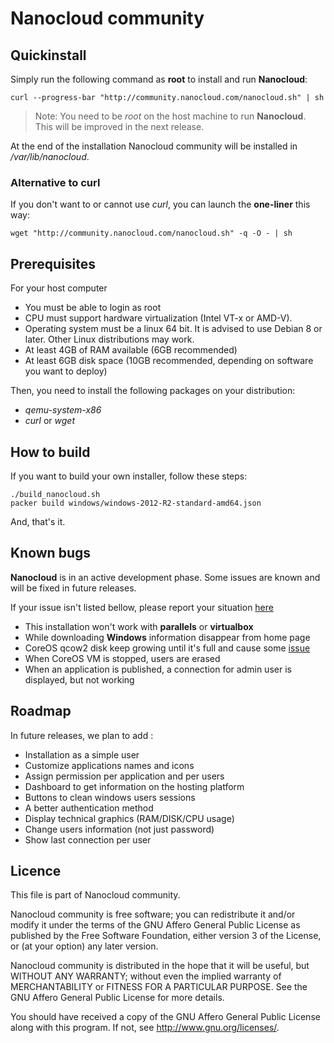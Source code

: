 # Nanocloud community


## Quickinstall

Simply run the following command as **root** to install and run **Nanocloud**:

```
curl --progress-bar "http://community.nanocloud.com/nanocloud.sh" | sh
```

> Note: You need to be *root* on the host machine to run **Nanocloud**. This
> will be improved in the next release.

At the end of the installation Nanocloud community will be installed in
*/var/lib/nanocloud*.

### Alternative to curl

If you don't want to or cannot use *curl*, you can launch the **one-liner** this way:

```
wget "http://community.nanocloud.com/nanocloud.sh" -q -O - | sh
```

## Prerequisites

For your host computer

* You must be able to login as root
* CPU must support hardware virtualization (Intel VT-x or AMD-V).
* Operating system must be a linux 64 bit. It is advised to use Debian 8 or
  later. Other Linux distributions may work.
* At least 4GB of RAM available (6GB recommended)
* At least 6GB disk space (10GB recommended, depending on software you want to
  deploy)

Then, you need to install the following packages on your distribution:

* *qemu-system-x86*
* *curl* or *wget*


## How to build

If you want to build your own installer, follow these steps:

```
./build_nanocloud.sh
packer build windows/windows-2012-R2-standard-amd64.json
```

And, that's it.


## Known bugs

**Nanocloud** is in an active development phase. Some issues are known and
will be fixed in future releases.

If your issue isn't listed bellow, please report your situation
[here](https://github.com/Nanocloud/community/issues/new)

* This installation won't work with **parallels** or **virtualbox**
* While downloading **Windows** information disappear from home page
* CoreOS qcow2 disk keep growing until it's full and cause some
[issue](http://stackoverflow.com/questions/31712266/how-to-clean-up-docker-overlay-directory)
* When CoreOS VM is stopped, users are erased
* When an application is published, a connection for admin user is displayed,
  but not working

## Roadmap

In future releases, we plan to add :

* Installation as a simple user
* Customize applications names and icons
* Assign permission per application and per users
* Dashboard to get information on the hosting platform
* Buttons to clean windows users sessions
* A better authentication method
* Display technical graphics (RAM/DISK/CPU usage)
* Change users information (not just password)
* Show last connection per user

## Licence

This file is part of Nanocloud community.

Nanocloud community is free software; you can redistribute it and/or modify
it under the terms of the GNU Affero General Public License as
published by the Free Software Foundation, either version 3 of the
License, or (at your option) any later version.

Nanocloud community is distributed in the hope that it will be useful,
but WITHOUT ANY WARRANTY; without even the implied warranty of
MERCHANTABILITY or FITNESS FOR A PARTICULAR PURPOSE.  See the
GNU Affero General Public License for more details.

You should have received a copy of the GNU Affero General Public License
along with this program.  If not, see <http://www.gnu.org/licenses/>.
